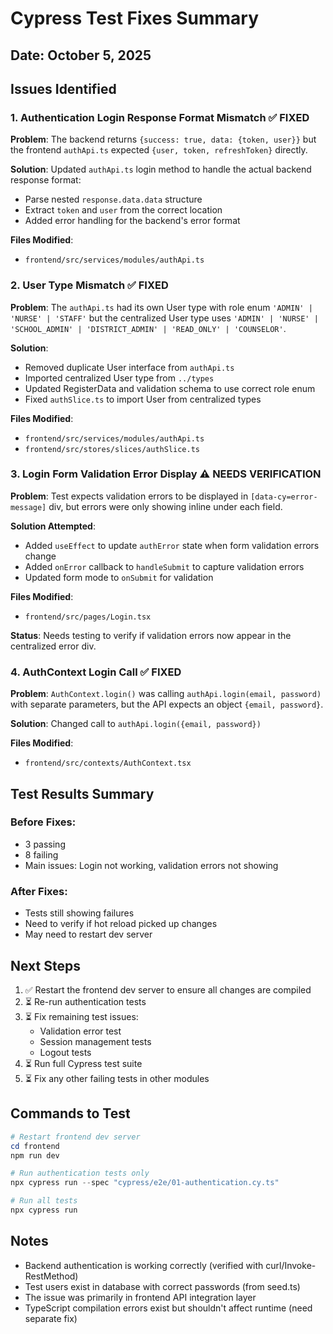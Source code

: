 # Cypress Test Fixes Summary

## Date: October 5, 2025

## Issues Identified

### 1. Authentication Login Response Format Mismatch ✅ FIXED
**Problem**: The backend returns `{success: true, data: {token, user}}` but the frontend `authApi.ts` expected `{user, token, refreshToken}` directly.

**Solution**: Updated `authApi.ts` login method to handle the actual backend response format:
- Parse nested `response.data.data` structure
- Extract `token` and `user` from the correct location
- Added error handling for the backend's error format

**Files Modified**:
- `frontend/src/services/modules/authApi.ts`

### 2. User Type Mismatch ✅ FIXED
**Problem**: The `authApi.ts` had its own User type with role enum `'ADMIN' | 'NURSE' | 'STAFF'` but the centralized User type uses `'ADMIN' | 'NURSE' | 'SCHOOL_ADMIN' | 'DISTRICT_ADMIN' | 'READ_ONLY' | 'COUNSELOR'`.

**Solution**: 
- Removed duplicate User interface from `authApi.ts`
- Imported centralized User type from `../types`
- Updated RegisterData and validation schema to use correct role enum
- Fixed `authSlice.ts` to import User from centralized types

**Files Modified**:
- `frontend/src/services/modules/authApi.ts`
- `frontend/src/stores/slices/authSlice.ts`

### 3. Login Form Validation Error Display ⚠️ NEEDS VERIFICATION
**Problem**: Test expects validation errors to be displayed in `[data-cy=error-message]` div, but errors were only showing inline under each field.

**Solution Attempted**:
- Added `useEffect` to update `authError` state when form validation errors change
- Added `onError` callback to `handleSubmit` to capture validation errors
- Updated form mode to `onSubmit` for validation

**Files Modified**:
- `frontend/src/pages/Login.tsx`

**Status**: Needs testing to verify if validation errors now appear in the centralized error div.

### 4. AuthContext Login Call ✅ FIXED  
**Problem**: `AuthContext.login()` was calling `authApi.login(email, password)` with separate parameters, but the API expects an object `{email, password}`.

**Solution**: Changed call to `authApi.login({email, password})`

**Files Modified**:
- `frontend/src/contexts/AuthContext.tsx`

## Test Results Summary

### Before Fixes:
- 3 passing
- 8 failing
- Main issues: Login not working, validation errors not showing

### After Fixes:
- Tests still showing failures
- Need to verify if hot reload picked up changes
- May need to restart dev server

## Next Steps

1. ✅ Restart the frontend dev server to ensure all changes are compiled
2. ⏳ Re-run authentication tests
3. ⏳ Fix remaining test issues:
   - Validation error test
   - Session management tests  
   - Logout tests
4. ⏳ Run full Cypress test suite
5. ⏳ Fix any other failing tests in other modules

## Commands to Test

```powershell
# Restart frontend dev server
cd frontend
npm run dev

# Run authentication tests only
npx cypress run --spec "cypress/e2e/01-authentication.cy.ts"

# Run all tests
npx cypress run
```

## Notes

- Backend authentication is working correctly (verified with curl/Invoke-RestMethod)
- Test users exist in database with correct passwords (from seed.ts)
- The issue was primarily in frontend API integration layer
- TypeScript compilation errors exist but shouldn't affect runtime (need separate fix)

